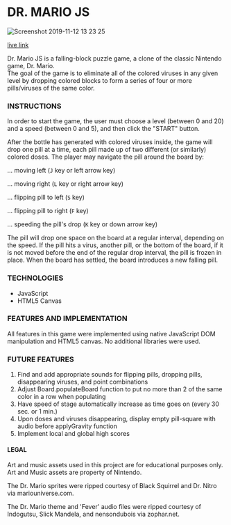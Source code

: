 # DR. MARIO JS

![Screenshot 2019-11-12 13 23 25](https://user-images.githubusercontent.com/52052943/68712487-af03b600-0550-11ea-8b34-9feb57a93bc0.png)

[live link](https://kedholmmoch.github.io/Dr-Mario-JS/)

Dr. Mario JS is a falling-block puzzle game, a clone of the classic Nintendo game, Dr. Mario.     
The goal of the game is to eliminate all of the colored viruses in any given level
by dropping colored blocks to form a series of four or more pills/viruses of the same color.


### INSTRUCTIONS

In order to start the game, the user must choose a level (between 0 and 20) and a speed
(between 0 and 5), and then click the "START" button.

After the bottle has generated with colored viruses inside, the game will drop one pill
at a time, each pill made up of two different (or similarly) colored doses. The player
may navigate the pill around the board by:

... moving left (`J` key or left arrow key)

... moving right (`L` key or right arrow key)

... flipping pill to left (`S` key)

... flipping pill to right (`F` key)

... speeding the pill's drop (`K` key or down arrow key)


The pill will drop one space on the board at a regular interval, depending on the
speed. 
If the pill hits a virus, another pill, or the bottom of the board, if it
is not moved before the end of the regular drop interval, the pill is frozen in
place. 
When the board has settled, the board introduces a new falling pill.


### TECHNOLOGIES

- JavaScript
- HTML5 Canvas


### FEATURES AND IMPLEMENTATION

All features in this game were implemented using native JavaScript DOM manipulation 
and HTML5 canvas. No additional libraries were used.




### FUTURE FEATURES

1. Find and add appropriate sounds for flipping pills, dropping pills, disappearing viruses, and point combinations
2. Adjust Board.populateBoard function to put no more than 2 of the same color in a row when populating
3. Have speed of stage automatically increase as time goes on (every 30 sec. or 1 min.)
4. Upon doses and viruses disappearing, display empty pill-square with audio before applyGravity function
5. Implement local and global high scores


#### LEGAL

Art and music assets used in this project are for educational purposes only. Art and Music assets are property of Nintendo.

The Dr. Mario sprites were ripped courtesy of Black Squirrel and Dr. Nitro via mariouniverse.com.

The Dr. Mario theme and 'Fever' audio files were ripped courtesy of Indogutsu, Slick Mandela, and nensondubois via zophar.net.